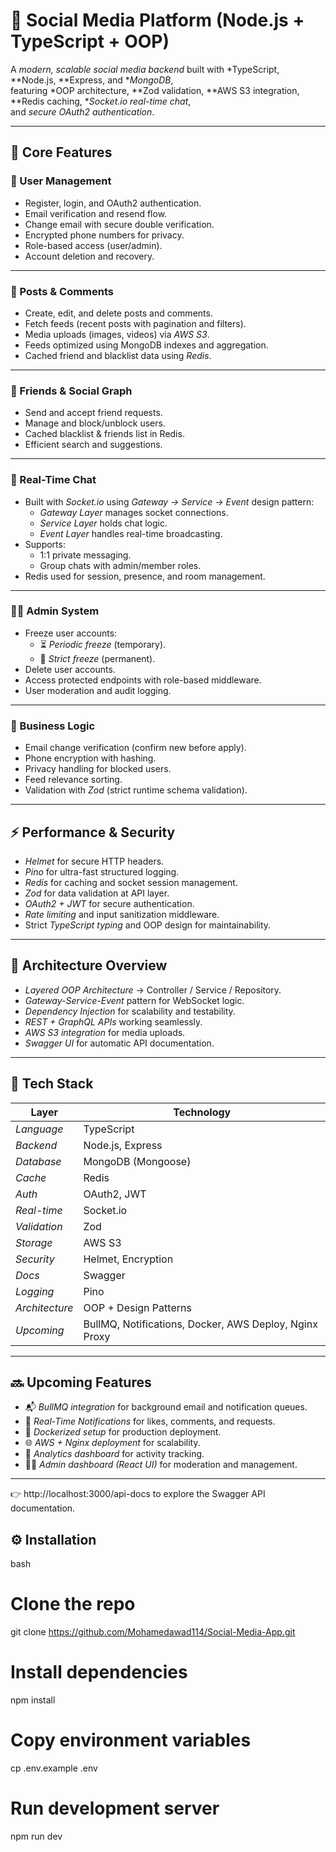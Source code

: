 # 🚀 Social Media Platform (Node.js + TypeScript + OOP)

A *modern, scalable social media backend* built with *TypeScript, **Node.js, **Express, and **MongoDB*,  
featuring *OOP architecture, **Zod validation, **AWS S3 integration, **Redis caching, **Socket.io real-time chat*,  
and *secure OAuth2 authentication*.

---

## 🧩 Core Features

### 👤 User Management
- Register, login, and OAuth2 authentication.
- Email verification and resend flow.
- Change email with secure double verification.
- Encrypted phone numbers for privacy.
- Role-based access (user/admin).
- Account deletion and recovery.

---

### 📰 Posts & Comments
- Create, edit, and delete posts and comments.
- Fetch feeds (recent posts with pagination and filters).
- Media uploads (images, videos) via *AWS S3*.
- Feeds optimized using MongoDB indexes and aggregation.
- Cached friend and blacklist data using *Redis*.

---

### 🤝 Friends & Social Graph
- Send and accept friend requests.
- Manage and block/unblock users.
- Cached blacklist & friends list in Redis.
- Efficient search and suggestions.

---

### 💬 Real-Time Chat
- Built with *Socket.io* using *Gateway → Service → Event* design pattern:
  - *Gateway Layer* manages socket connections.
  - *Service Layer* holds chat logic.
  - *Event Layer* handles real-time broadcasting.
- Supports:
  - 1:1 private messaging.
  - Group chats with admin/member roles.
- Redis used for session, presence, and room management.

---

### 🧑‍💼 Admin System
- Freeze user accounts:
  - ⏳ *Periodic freeze* (temporary).
  - 🚫 *Strict freeze* (permanent).
- Delete user accounts.
- Access protected endpoints with role-based middleware.
- User moderation and audit logging.

---

### 🧠 Business Logic
- Email change verification (confirm new before apply).
- Phone encryption with hashing.
- Privacy handling for blocked users.
- Feed relevance sorting.
- Validation with *Zod* (strict runtime schema validation).

---

## ⚡ Performance & Security
- *Helmet* for secure HTTP headers.
- *Pino* for ultra-fast structured logging.
- *Redis* for caching and socket session management.
- *Zod* for data validation at API layer.
- *OAuth2 + JWT* for secure authentication.
- *Rate limiting* and input sanitization middleware.
- Strict *TypeScript typing* and OOP design for maintainability.

---

## 🧱 Architecture Overview
- *Layered OOP Architecture* → Controller / Service / Repository.
- *Gateway-Service-Event* pattern for WebSocket logic.
- *Dependency Injection* for scalability and testability.
- *REST + GraphQL APIs* working seamlessly.
- *AWS S3 integration* for media uploads.
- *Swagger UI* for automatic API documentation.

---

## 🧰 Tech Stack

| Layer | Technology |
|-------|-------------|
| *Language* | TypeScript |
| *Backend* | Node.js, Express |
| *Database* | MongoDB (Mongoose) |
| *Cache* | Redis |
| *Auth* | OAuth2, JWT |
| *Real-time* | Socket.io |
| *Validation* | Zod |
| *Storage* | AWS S3 |
| *Security* | Helmet, Encryption |
| *Docs* | Swagger |
| *Logging* | Pino |
| *Architecture* | OOP + Design Patterns |
| *Upcoming* | BullMQ, Notifications, Docker, AWS Deploy, Nginx Proxy |

---

## 🔜 Upcoming Features
- 📬 *BullMQ integration* for background email and notification queues.  
- 🔔 *Real-Time Notifications* for likes, comments, and requests.  
- 🐳 *Dockerized setup* for production deployment.  
- 🌐 *AWS + Nginx deployment* for scalability.  
- 🧾 *Analytics dashboard* for activity tracking.  
- 🧑‍💼 *Admin dashboard (React UI)* for moderation and management.

---
👉 http://localhost:3000/api-docs
to explore the Swagger API documentation.
## ⚙ Installation

bash
# Clone the repo
git clone https://github.com/Mohamedawad114/Social-Media-App.git

# Install dependencies
npm install

# Copy environment variables
cp .env.example .env

# Run development server
npm run dev
